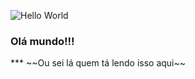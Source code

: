 ![Hello World](https://media.tenor.com/mGgWY8RkgYMAAAAC/hello-world.gif)

<h3>Olá mundo!!!</h3>
***
~~Ou sei lá quem tá lendo isso aqui~~
